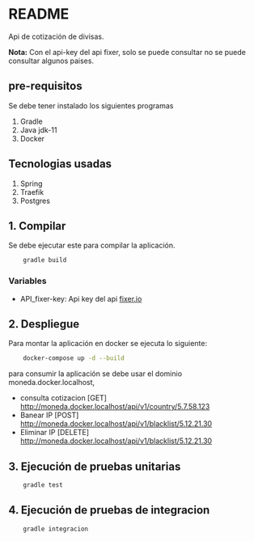 # README

Api de cotización de divisas.

**Nota:** Con el api-key del api fixer, solo se puede consultar no se puede consultar algunos paises.

## pre-requisitos

Se debe tener instalado los siguientes programas

1. Gradle
2. Java jdk-11
3. Docker

## Tecnologias usadas

1. Spring
2. Traefik
3. Postgres

## 1. Compilar

Se debe ejecutar este para compilar la aplicación.

```bash
    gradle build
```

### Variables

- API_fixer-key: Api key del api [fixer.io](https://fixer.io)

## 2. Despliegue

Para montar la aplicación en docker se ejecuta lo siguiente:

```bash
    docker-compose up -d --build
```

para consumir la aplicación se debe usar el dominio moneda.docker.localhost,

- consulta cotizacion [GET] http://moneda.docker.localhost/api/v1/country/5.7.58.123
- Banear IP [POST] http://moneda.docker.localhost/api/v1/blacklist/5.12.21.30
- Eliminar IP [DELETE] http://moneda.docker.localhost/api/v1/blacklist/5.12.21.30

## 3. Ejecución de pruebas unitarias

```bash
    gradle test
```

## 4. Ejecución de pruebas de integracion

```bash
    gradle integracion
```
